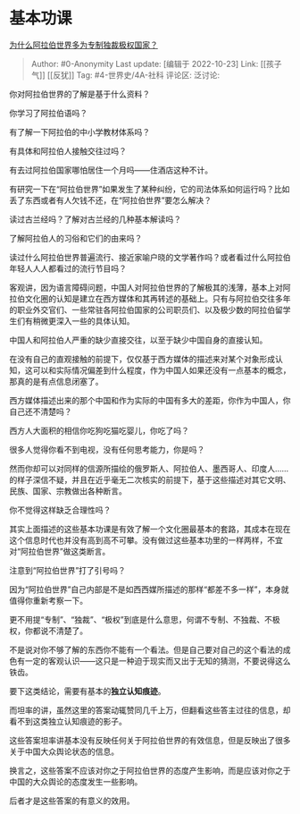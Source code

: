 # 基本功课
[为什么阿拉伯世界多为专制独裁极权国家？](https://www.zhihu.com/question/541506514/answer/2727011970)

> Author: #0-Anonymity
> Last update: [编辑于 2022-10-23]
> Link: [[孩子气]] [[反犹]]
> Tag: #4-世界史/4A-社科
> 评论区:
> 泛讨论:

你对阿拉伯世界的了解是基于什么资料？

你学习了阿拉伯语吗？

有了解一下阿拉伯的中小学教材体系吗？

有具体和阿拉伯人接触交往过吗？

有去过阿拉伯国家哪怕居住一个月吗——住酒店这种不计。

有研究一下在“阿拉伯世界”如果发生了某种纠纷，它的司法体系如何运行吗？比如丢了东西或者有人欠钱不还，在“阿拉伯世界”要怎么解决？

读过古兰经吗？了解对古兰经的几种基本解读吗？

了解阿拉伯人的习俗和它们的由来吗？

读过什么阿拉伯世界普遍流行、接近家喻户晓的文学著作吗？或者看过什么阿拉伯年轻人人人都看过的流行节目吗？

客观讲，因为语言障碍问题，中国人对阿拉伯世界的了解极其的浅薄，基本上对阿拉伯文化圈的认知是建立在西方媒体和其再转述的基础上。只有与阿拉伯交往多年的职业外交官们、一些常驻各阿拉伯国家的公司职员们、以及极少数的阿拉伯留学生们有稍微更深入一些的具体认知。

中国人和阿拉伯人严重的缺少直接交往，以至于缺少中国自身的直接认知。

在没有自己的直观接触的前提下，仅仅基于西方媒体的描述来对某个对象形成认知，这可以和实际情况偏差到什么程度，作为中国人如果还没有一点基本的概念，那真的是有点信息闭塞了。

西方媒体描述出来的那个中国和作为实际的中国有多大的差距，你作为中国人，你自己还不清楚吗？

西方人大面积的相信你吃狗吃猫吃婴儿，你吃了吗？

很多人觉得你看不到电视，没有任何思考能力，你是吗？

然而你却可以对同样的信源所描绘的俄罗斯人、阿拉伯人、墨西哥人、印度人……的样子深信不疑，并且在近乎毫无二次核实的前提下，基于这些描述对其它文明、民族、国家、宗教做出各种断言。

你不觉得这样缺乏合理性吗？

其实上面描述的这些基本功课是有效了解一个文化圈最基本的套路，其成本在现在这个信息时代也并没有高到高不可攀。没有做过这些基本功里的一样两样，不宜对“阿拉伯世界”做这类断言。

注意到“阿拉伯世界”打了引号吗？

因为“阿拉伯世界”自己内部是不是如西西媒所描述的那样“都差不多一样”，本身就值得你重新考察一下。

更不用提“专制”、“独裁”、“极权”到底是什么意思，何谓不专制、不独裁、不极权，你都说不清楚了。

不是说对你不够了解的东西你不能有一个看法。但是自己要对自己的这个看法的成色有一定的客观认识——这只是一种迫于现实而又出于无知的猜测，不要说得这么铁齿。

要下这类结论，需要有基本的**独立认知痕迹**。

而坦率的讲，虽然这里的答案动辄赞同几千上万，但翻看这些答主过往的信息，却看不到这类独立认知痕迹的影子。

这些答案坦率讲基本没有反映任何关于阿拉伯世界的有效信息，但是反映出了很多关于中国大众舆论状态的信息。

换言之，这些答案不应该对你之于阿拉伯世界的态度产生影响，而是应该对你之于中国的大众舆论的态度发生一些影响。

后者才是这些答案的有意义的效用。
